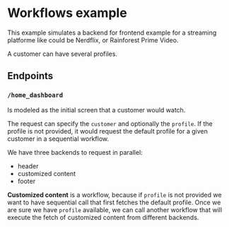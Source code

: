# Workflows example

This example simulates a backend for frontend example for a streaming 
platforme like could be Nerdflix, or Rainforest Prime Video.

A customer can have several profiles. 

## Endpoints

### `/home_dashboard`

Is modeled as the initial screen that a customer would watch.

The request can specify the `customer` and optionally the `profile`. 
If the profile is not provided, it would request the default profile for 
a given customer in a sequential workflow.

We have three backends to request in parallel:

- header
- customized content
- footer

**Customized content** is a workflow, because if `profile` is not provided we want
to have sequential call that first fetches the default profile. Once we are
sure we have `profile` available, we can call another workflow that will 
execute the fetch of customized content from different backends.
